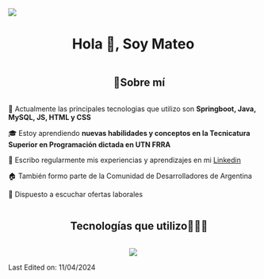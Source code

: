 
<!--horizontal divider(gradiant)-->
<img src="https://user-images.githubusercontent.com/73097560/115834477-dbab4500-a447-11eb-908a-139a6edaec5c.gif">

<!--h1 without bottom border-->
<div id="user-content-toc">
  <h1 align="center">Hola 👋, Soy Mateo</h1>
</div>


<!--h2 without bottom border-->
<div id="user-content-toc">
  <ul align="center">
    <summary><h2 style="display: inline-block">💫Sobre mí</h2></summary>
  </ul>
</div>


<!--Intro start-->
🚀 Actualmente las principales tecnologias que utilizo son **Springboot, Java, MySQL, JS, HTML y CSS**

🎓 Estoy aprendiendo **nuevas habilidades y conceptos en la Tecnicatura Superior en Programación dictada en UTN FRRA**

📝 Escribo regularmente mis experiencias y aprendizajes en mi [Linkedin](https://ar.linkedin.com/in/mateo-gariboglio?trk=people_directory)

🏠 También formo parte de la Comunidad de Desarrolladores de Argentina

💼 Dispuesto a escuchar ofertas laborales
<!--Intro end-->

<!--h1 without bottom border-->
<div id="user-content-toc">
  <ul align="center">
    <summary><h2 style="display: inline-block">Tecnologías que utilizo👨🏻‍💻</h2></summary>
  </ul>
</div>
<!--Tecnologias que domino-->
<p align="center">
  <a href="https://skillicons.dev">
    <img src="https://skillicons.dev/icons?i=springboot,java,git,c,discord,docker,github,html,css,js,md,mysql,postman,vscode&perline=14" />
  </a>
</p>



Last Edited on: 11/04/2024
